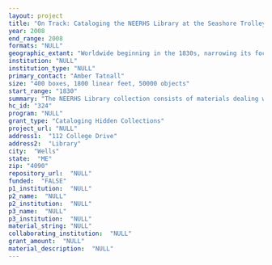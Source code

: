 ```yaml
--- 
layout: project 
title: "On Track: Cataloging the NEERHS Library at the Seashore Trolley Museum"
year: 2008
end_range: 2008
formats: "NULL"
geographic_extant: "Worldwide beginning in the 1830s, narrowing its focus to East of the Mississippi River after 1980, and to the New England region after 2000."
institution: "NULL"
institution_type: "NULL"
primary_contact: "Amber Tatnall"
size: "400 boxes, 1800 linear feet, 50000 objects"
start_range: "1830"
summary: "The NEERHS Library collection consists of materials dealing with the development of mass transit technology and operations from 1830 to the present. Subject emphasis is on materials related to traditional streetcar and interurban service, including rapid transit, trackless trolley, and bus service. In general, the geographic scope of the collection is worldwide beginning in the 1830s, narrowing its focus to East of the Mississippi River after 1980, and narrowing still further after the year 2000 to the New England region. The following list of formats illustrates the unique richness of the collection: Blueprints; Books; Car advertising cards; Company documents (including operating instruction pamphlets and manuals, emergency procedure manuals, rules and regulations, maintenance manuals, car repair records, business correspondence, stock slips, annual reports, statistics, and financial records and reports); Conference proceedings; Films; General tourism brochures; Government documents (including state and municipal transit records, planning studies, and environmental impact statements); Manuscripts; Maps; Model railroad catalogs; Negatives; Newspaper clippings; Parts and equipment catalogs; Patents; Periodicals; Photographs; Postcards; Posters and prints; Public transit maps; Railroad and trolley museum brochures; Railroad timetables; Reference books; Research and technical reports; Roll signs; and Scrapbooks."
hc_id: "324"
program: "NULL"
grant_type: "Cataloging Hidden Collections"
project_url: "NULL"
address1:  "112 College Drive"
address2:  "Library"
city:  "Wells"
state:  "ME"
zip: "4090"
repository_url:  "NULL"
funded:  "FALSE"
p1_institution:  "NULL"
p2_name:  "NULL"
p2_institution:  "NULL"
p3_name:  "NULL"
p3_institution:  "NULL"
material_string: "NULL"
collaborating_institution:  "NULL"
grant_amount:  "NULL"
material_description:  "NULL"
---
```

